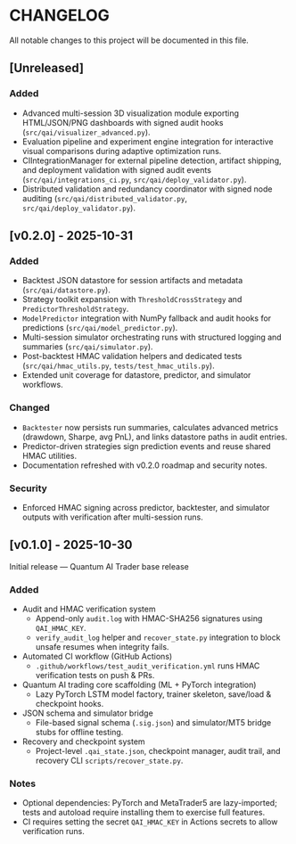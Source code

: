# CHANGELOG

All notable changes to this project will be documented in this file.

## [Unreleased]
### Added
- Advanced multi-session 3D visualization module exporting HTML/JSON/PNG dashboards with signed audit hooks (`src/qai/visualizer_advanced.py`).
- Evaluation pipeline and experiment engine integration for interactive visual comparisons during adaptive optimization runs.
- CIIntegrationManager for external pipeline detection, artifact shipping, and deployment validation with signed audit events (`src/qai/integrations_ci.py`, `src/qai/deploy_validator.py`).
- Distributed validation and redundancy coordinator with signed node auditing (`src/qai/distributed_validator.py`, `src/qai/deploy_validator.py`).

## [v0.2.0] - 2025-10-31
### Added
- Backtest JSON datastore for session artifacts and metadata (`src/qai/datastore.py`).
- Strategy toolkit expansion with `ThresholdCrossStrategy` and `PredictorThresholdStrategy`.
- `ModelPredictor` integration with NumPy fallback and audit hooks for predictions (`src/qai/model_predictor.py`).
- Multi-session simulator orchestrating runs with structured logging and summaries (`src/qai/simulator.py`).
- Post-backtest HMAC validation helpers and dedicated tests (`src/qai/hmac_utils.py`, `tests/test_hmac_utils.py`).
- Extended unit coverage for datastore, predictor, and simulator workflows.

### Changed
- `Backtester` now persists run summaries, calculates advanced metrics (drawdown, Sharpe, avg PnL), and links datastore paths in audit entries.
- Predictor-driven strategies sign prediction events and reuse shared HMAC utilities.
- Documentation refreshed with v0.2.0 roadmap and security notes.

### Security
- Enforced HMAC signing across predictor, backtester, and simulator outputs with verification after multi-session runs.

## [v0.1.0] - 2025-10-30
Initial release — Quantum AI Trader base release

### Added
- Audit and HMAC verification system
  - Append-only `audit.log` with HMAC-SHA256 signatures using `QAI_HMAC_KEY`.
  - `verify_audit_log` helper and `recover_state.py` integration to block unsafe resumes when integrity fails.
- Automated CI workflow (GitHub Actions)
  - `.github/workflows/test_audit_verification.yml` runs HMAC verification tests on push & PRs.
- Quantum AI trading core scaffolding (ML + PyTorch integration)
  - Lazy PyTorch LSTM model factory, trainer skeleton, save/load & checkpoint hooks.
- JSON schema and simulator bridge
  - File-based signal schema (`.sig.json`) and simulator/MT5 bridge stubs for offline testing.
- Recovery and checkpoint system
  - Project-level `.qai_state.json`, checkpoint manager, audit trail, and recovery CLI `scripts/recover_state.py`.

### Notes
- Optional dependencies: PyTorch and MetaTrader5 are lazy-imported; tests and autoload require installing them to exercise full features.
- CI requires setting the secret `QAI_HMAC_KEY` in Actions secrets to allow verification runs.
